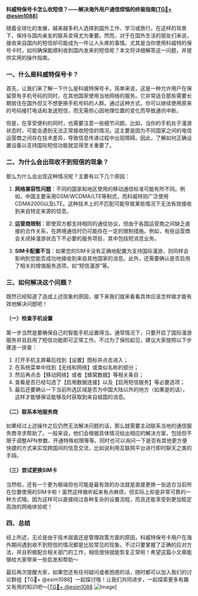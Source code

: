 **科威特保号卡怎么收短信？——解决海外用户通信烦恼的终极指南[[TG💪+ @esim1088](https://t.me/s/esim1088)]**

随着全球化的发展，越来越多的人选择到国外工作、学习或旅行。在这样的背景下，保持与国内亲友的联系变得尤为重要。然而，对于在国外生活的朋友们来说，接收来自国内的短信却可能成为一件让人头疼的事情。尤其是当你使用科威特的保号卡时，如何确保能顺利收到国内发来的短信呢？本文将详细解答这一问题，并提供实用的操作指南。

### 一、什么是科威特保号卡？

首先，让我们来了解一下什么是科威特保号卡。简单来说，这是一种允许用户在保留原有手机号码的同时，在其他国家使用当地网络的服务。它非常适合那些需要长期居住在国外但又不想更换手机号码的人群。通过这种方式，你可以继续使用原来的号码接打电话和发送短信，而无需担心因地理位置的变化而导致通讯中断。

但是，在享受便利的同时，也需要注意一些细节问题。比如，当你的手机处于漫游状态时，可能会遇到无法正常接收短信的情况。这主要是因为不同国家之间的电信运营商之间存在技术差异，导致信息传递过程中出现障碍。因此，了解如何正确设置设备以支持国际短信功能就显得至关重要了。

### 二、为什么会出现收不到短信的现象？

那么为什么会出现这种情况呢？主要有以下几个原因：

1. **网络兼容性问题**：不同的国家和地区使用的移动通信标准可能有所不同。例如，中国主要采用GSM/WCDMA/LTE等制式，而科威特则广泛使用CDMA2000以及LTE。这种技术上的不匹配可能导致某些情况下无法有效接收到来自特定来源的信息。
   
2. **运营商限制**：即使双方都支持相同的通信协议，但由于各国运营商之间缺乏直接的合作关系，在跨境通信时仍可能存在一定的限制措施。例如，有些运营商会关闭掉漫游状态下不必要的服务项目，其中包括短消息业务。

3. **SIM卡配置不当**：如果您的SIM卡没有正确地配置为支持国际漫游，则同样会影响到您能否成功地接收到来自其他国家的消息。此外，还需要确认是否启用了相关的增值服务选项，如“短信漫游”等。

### 三、如何解决这个问题？

既然已经知道了造成上述现象的原因，接下来我们就来看看具体应该怎样做才能有效地解决问题吧！

#### （一）检查手机设置

第一步当然是要确保自己的智能手机设置得当。通常情况下，只要开启了国际漫游服务并且启用了短信功能即可正常工作。不过为了保险起见，建议大家按照以下步骤逐一排查：

1. 打开手机主屏幕后找到【设置】图标并点击进入；
2. 在系统菜单中找到【无线和网络】或类似名称的部分；
3. 然后再点击【移动网络】或者【蜂窝数据】等相关条目；
4. 查看是否已经勾选了【启用数据连接】以及【启用短信服务】等必要选项；
5. 最后还要确认一下当前所选区域是否为中国大陆以外的地方（如果是的话），这样才能够保证能够及时获取到来自祖国的消息。

#### （二）联系本地服务商

如果经过上述操作之后仍然无法解决问题的话，那么就需要主动联系当地的通信服务商寻求帮助了。一般来说，他们会根据具体情况给出相应的解决方案，包括但不限于调整APN参数、开通特殊权限等等。同时也可以询问一下是否有其他更方便快捷的方式来实现跨国间的信息交流，比如说利用互联网平台进行即时聊天之类的手段。

#### （三）尝试更换SIM卡

当然啦，还有一个更为极端但也可能是最有效的办法就是直接更换一张适合当前所在位置使用的SIM卡啦！虽然这样做听起来有点麻烦，但实际上却是非常可靠的一种方式哦。因为这样可以直接绕过各种复杂的设置流程，而且还能享受到更加稳定高效的网络体验呢！

### 四、总结

综上所述，无论是由于技术层面还是管理政策方面的原因，科威特保号卡用户在海外期间遇到收不到短信的情况都是比较常见的现象。不过只要掌握了正确的应对方法，并且积极配合相关部门的工作，相信很快就能恢复正常啦！希望这篇小文章能够给大家带来一些启发和帮助～

最后再次提醒大家，如果您还有任何疑问或者困惑的话，随时都可以加入我们的讨论群组【TG💪+ @esim1088】一起探讨哦！让我们共同进步，一起探索更多有趣又有用的知识吧～[[TG💪+ @esim1088](https://t.me/s/esim1088) ![Image](https://i.postimg.cc/4NQfJmqS/Snipaste-2025-05-13-00-14-12.png)]